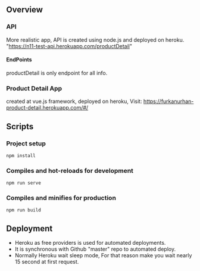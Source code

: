 ## Overview

### API

More realistic app, API is created using node.js and deployed on heroku. "https://n11-test-api.herokuapp.com/productDetail"

#### EndPoints

productDetail is only endpoint for all info.

### Product Detail App

created at vue.js framework, deployed on heroku, Visit: https://furkanurhan-product-detail.herokuapp.com/#/

## Scripts

### Project setup
```
npm install
```

### Compiles and hot-reloads for development
```
npm run serve
```

### Compiles and minifies for production
```
npm run build
```

## Deployment

* Heroku as free providers is used for automated deployments.
* It is synchronous with Github "master" repo to automated deploy.
* Normally Heroku wait sleep mode, For that reason make you wait nearly 15 second at first request.

